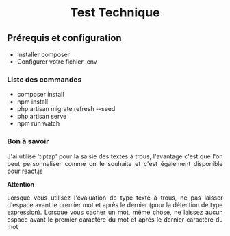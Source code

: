<h1 align="center">Test Technique</h1>

## Prérequis et configuration
- Installer composer 
- Configurer votre fichier .env

### Liste des commandes 
- composer install
- npm install
- php artisan migrate:refresh --seed
- php artisan serve
- npm run watch

### Bon à savoir
<p align="justify">J'ai utilisé 'tiptap' pour la saisie des textes à trous, l'avantage c'est que l'on peut personnaliser comme on le souhaite et c'est également disponible pour react.js</p>

**Attention** 
<p align="justify">Lorsque vous utilisez l'évaluation de type texte à trous, ne pas laisser d'espace avant le premier mot et après le dernier (pour la détection de type expression). Lorsque vous cacher un mot, même chose, ne laissez aucun espace avant le premier caractère du mot et après le dernier caractère du mot</p>
